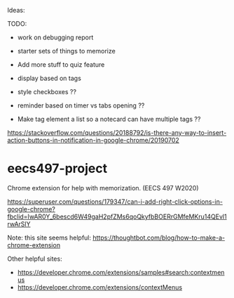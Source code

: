 Ideas:



TODO:
- work on debugging report
- starter sets of things to memorize
- Add more stuff to quiz feature
- display based on tags

- style checkboxes ??
- reminder based on timer vs tabs opening ??
- Make tag element a list so a notecard can have multiple tags ??


https://stackoverflow.com/questions/20188792/is-there-any-way-to-insert-action-buttons-in-notification-in-google-chrome/20190702

# eecs497-project
Chrome extension for help with memorization. (EECS 497 W2020)


https://superuser.com/questions/179347/can-i-add-right-click-options-in-google-chrome?fbclid=IwAR0Y_6bescd6W49gaH2pfZMs6qoQkyfbBOERrGMfeMKru14QEvl1rwArSlY

Note: this site seems helpful: https://thoughtbot.com/blog/how-to-make-a-chrome-extension

Other helpful sites:
- https://developer.chrome.com/extensions/samples#search:contextmenus
- https://developer.chrome.com/extensions/contextMenus
